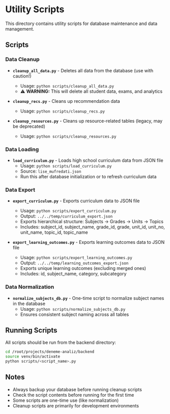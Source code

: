 # Utility Scripts

This directory contains utility scripts for database maintenance and data management.

## Scripts

### Data Cleanup

- **`cleanup_all_data.py`** - Deletes all data from the database (use with caution!)
  - Usage: `python scripts/cleanup_all_data.py`
  - ⚠️ **WARNING:** This will delete all student data, exams, and analytics

- **`cleanup_recs.py`** - Cleans up recommendation data
  - Usage: `python scripts/cleanup_recs.py`

- **`cleanup_resources.py`** - Cleans up resource-related tables (legacy, may be deprecated)
  - Usage: `python scripts/cleanup_resources.py`

### Data Loading

- **`load_curriculum.py`** - Loads high school curriculum data from JSON file
  - Usage: `python scripts/load_curriculum.py`
  - Source: `lise_mufredati.json`
  - Run this after database initialization or to refresh curriculum data

### Data Export

- **`export_curriculum.py`** - Exports curriculum data to JSON file
  - Usage: `python scripts/export_curriculum.py`
  - Output: `../../temp/curriculum_export.json`
  - Exports hierarchical structure: Subjects → Grades → Units → Topics
  - Includes: subject_id, subject_name, grade_id, grade, unit_id, unit_no, unit_name, topic_id, topic_name

- **`export_learning_outcomes.py`** - Exports learning outcomes data to JSON file
  - Usage: `python scripts/export_learning_outcomes.py`
  - Output: `../../temp/learning_outcomes_export.json`
  - Exports unique learning outcomes (excluding merged ones)
  - Includes: id, subject_name, category, subcategory

### Data Normalization

- **`normalize_subjects_db.py`** - One-time script to normalize subject names in the database
  - Usage: `python scripts/normalize_subjects_db.py`
  - Ensures consistent subject naming across all tables

## Running Scripts

All scripts should be run from the backend directory:

```bash
cd /root/projects/deneme-analiz/backend
source venv/bin/activate
python scripts/<script_name>.py
```

## Notes

- Always backup your database before running cleanup scripts
- Check the script contents before running for the first time
- Some scripts are one-time use (like normalization)
- Cleanup scripts are primarily for development environments
